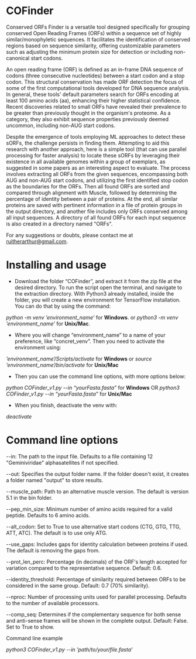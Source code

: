 # COFinder
Conserved ORFs Finder is a versatile tool designed specifically for grouping conserved Open Reading Frames (ORFs) within a sequence set of highly similar/monophyletic sequences. It facilitates the identification of conserved regions based on sequence similarity, offering customizable parameters such as adjusting the minimum protein size for detection or including non-canonical start codons.

An open reading frame (ORF) is defined as an in-frame DNA sequence of codons (three consecutive nucleotides) between a start codon and a stop codon. This structural conservation has made ORF detection the focus of some of the first computational tools developed for DNA sequence analysis. In general, these tools' default parameters search for ORFs encoding at least 100 amino acids (aa), enhancing their higher statistical confidence.
Recent discoveries related to small ORFs have revealed their prevalence to be greater than previously thought in the organism's proteome. As a category, they also exhibit sequence properties previously deemed uncommon, including non-AUG start codons.

Despite the emergence of tools employing ML approaches to detect these sORFs, the challenge persists in finding them. Attempting to aid this research with another approach, here is a simple tool (that can use parallel processing for faster analysis) to locate these sORFs by leveraging their existence in all available genomes within a group of exemplars, as suggested in some papers as an interesting aspect to evaluate. The process involves extracting all ORFs from the given sequences, encompassing both AUG and non-AUG start codons, and utilizing the first identified stop codon as the boundaries for the ORFs. Then all found ORFs are sorted and compared through alignment with Muscle, followed by determining the percentage of identity between a pair of proteins. At the end, all similar proteins are saved with pertinent information in a file of protein groups in the output directory, and another file includes only ORFs conserved among all input sequences. A directory of all found ORFs for each input sequence is also created in a directory named "ORFs".

For any suggestions or doubts, please contact me at ruitherarthur@gmail.com.

# Installing and usage
*  Download the folder “COFinder”, and extract it from the zip file at the desired directory. To run the script open the terminal, and navigate to the extraction directory. With Python3 already installed, inside the folder, you will create a new environment for TensorFlow installation. You can do that by using the command:

*python -m venv ’environment_name’* for **Windows**. or *python3 -m venv ’environment_name’* for **Unix/Mac**.

*  Where you will change “environment_name” to a name of your preference, like “concret_venv”. Then you need to activate the environment using:

*’environment_name’/Scripts/activate* for **Windows** or *source ’environment_name’/bin/activate* for **Unix/Mac**

*  Then you can use the command line options, with more options below:

*python COFinder_v1.py --in “yourFasta.fasta”* for **Windows** OR *python3 COFinder_v1.py --in “yourFasta.fasta”* for **Unix/Mac**

*  When you finish, deactivate the venv with:

*deactivate*

# Command line options

--in: The path to the input file. Defaults to a file containing 12 "Geminiviridae" alphasatellites if not specified.

--out: Specifies the output folder name. If the folder doesn't exist, it creates a folder named "output" to store results.

--muscle_path: Path to an alternative muscle version. The default is version 5.1 in the bin folder.

--pep_min_size: Minimum number of amino acids required for a valid peptide. Defaults to 6 amino acids.

--alt_codon: Set to True to use alternative start codons (CTG, GTG, TTG, ATT, ATC). The default is to use only ATG.

--use_gaps: Includes gaps for identity calculation between proteins if used. The default is removing the gaps from.

--prot_len_perc: Percentage (in decimals) of the ORF's length accepted for variation compared to the representative sequence. Default: 0.6.

--identity_threshold: Percentage of similarity required between ORFs to be considered in the same group. Default: 0.7 (70% similarity).

--nproc: Number of processing units used for parallel processing. Defaults to the number of available processors.

--comp_seq: Determines if the complementary sequence for both sense and anti-sense frames will be shown in the complete output. Default: False. Set to True to show.

Command line example

*python3 COFinder_v1.py --in ’path/to/your/file.fasta’*
